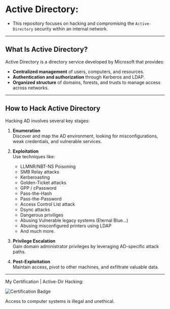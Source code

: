 # Active Directory: 
- This repository focuses on hacking and compromising the `Active-Directory` security within an internal network.

---

## What Is Active Directory?
Active Directory is a directory service developed by Microsoft that provides:
- **Centralized management** of users, computers, and resources.
- **Authentication and authorization** through Kerberos and LDAP.
- **Organized structure** of domains, forests, and trusts to manage access across networks.

---

##  How to Hack Active Directory
Hacking AD involves several key stages:
1. **Enumeration**  
   Discover and map the AD environment, looking for misconfigurations, weak credentials, and vulnerable services.

2. **Exploitation**  
   Use techniques like:
   - LLMNR/NBT-NS Poisoning
   - SMB Relay attacks
   - Kerberoasting 
   - Golden-Ticket attacks
   - GPP / cPassword
   - Pass-the-Hash 
   - Pass-the-Password
   - Access Control List attack
   - Dsync attacks
   - Dangerous priviliges
   - Abusing Vulnerable legacy systems (Eternal Blue...)
   - Abusing misconfigured printers using LDAP
   - And much more.

3. **Privilege Escalation**  
   Gain domain administrator privileges by leveraging AD-specific attack paths.

4. **Post-Exploitation**  
   Maintain access, pivot to other machines, and exfiltrate valuable data.

---     
 My Certification | Active-Dir Hacking:
 
 ![Certification Badge](https://api.accredible.com/v1/frontend/credential_website_embed_image/badge/134987828)


 Access to computer systems is illegal and unethical.